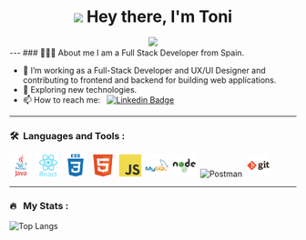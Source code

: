
<h1 align="center"> <img src="https://media.giphy.com/media/hvRJCLFzcasrR4ia7z/giphy.gif" width="40"> Hey there, I'm Toni </h1>
<div align='center'><img src = 'https://media.giphy.com/media/FoVzfcqCDSb7zCynOp/giphy.gif'></img></div>
---
### 👨🏽‍💻 About me
I am a Full Stack Developer from Spain.

- 🔭 I’m working as a Full-Stack Developer and UX/UI Designer and contributing to frontend and backend for building web applications.
- 🌱 Exploring new technologies.
- 📫 How to reach me: &nbsp; [![Linkedin Badge](https://img.shields.io/badge/-tuniet-blue?style=flat&logo=Linkedin&logoColor=white)](https://www.linkedin.com/in/tuniet)

---

### 🛠 &nbsp;Languages and Tools :

<p>
<img src="https://github.com/devicons/devicon/blob/master/icons/java/java-original-wordmark.svg" title="Java" alt="Java" width="40" height="40"/>&nbsp;
<img src="https://github.com/devicons/devicon/blob/master/icons/react/react-original-wordmark.svg" title="React" alt="React" width="40" height="40"/>&nbsp;
<img src="https://github.com/devicons/devicon/blob/master/icons/css3/css3-plain-wordmark.svg"  title="CSS3" alt="CSS" width="40" height="40"/>&nbsp;
<img src="https://github.com/devicons/devicon/blob/master/icons/html5/html5-original.svg" title="HTML5" alt="HTML" width="40" height="40"/>&nbsp;
<img src="https://github.com/devicons/devicon/blob/master/icons/javascript/javascript-original.svg" title="JavaScript" alt="JavaScript" width="40" height="40"/>&nbsp;
<img src="https://github.com/devicons/devicon/blob/master/icons/mysql/mysql-original-wordmark.svg" title="MySQL"  alt="MySQL" width="40" height="40"/>&nbsp;
<img src="https://github.com/devicons/devicon/blob/master/icons/nodejs/nodejs-original-wordmark.svg" title="NodeJS" alt="NodeJS" width="40" height="40"/>&nbsp;
<img src="https://www.vectorlogo.zone/logos/getpostman/getpostman-icon.svg" title="Postman"  alt="Postman" width="40" height="40"/>&nbsp;
<img src="https://github.com/devicons/devicon/blob/master/icons/git/git-original-wordmark.svg" title="Git" **alt="Git" width="40" height="40"/>&nbsp;
</p>

---

### 🔥 &nbsp; My Stats :
![Top Langs](https://github-readme-stats.vercel.app/api/top-langs/?username=tuniet&layout=compact&theme=vision-friendly-dark)

